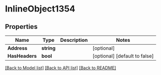 # InlineObject1354

## Properties

Name | Type | Description | Notes
------------ | ------------- | ------------- | -------------
**Address** | **string** |  | [optional] 
**HasHeaders** | **bool** |  | [optional] [default to false]

[[Back to Model list]](../README.md#documentation-for-models) [[Back to API list]](../README.md#documentation-for-api-endpoints) [[Back to README]](../README.md)



